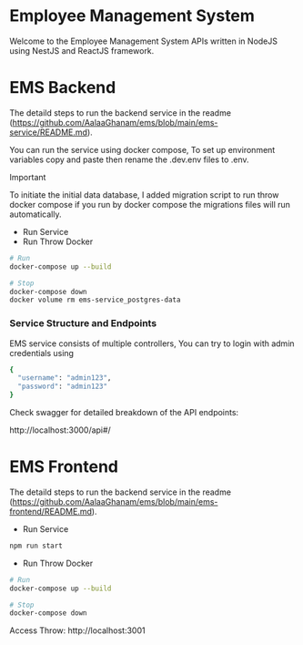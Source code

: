# Employee Management System

Welcome to the Employee Management System APIs written in NodeJS using NestJS and ReactJS framework.
# EMS Backend

The detaild steps to run the backend service in the readme (https://github.com/AalaaGhanam/ems/blob/main/ems-service/README.md).

You can run the service using docker compose,
To set up environment variables copy and paste then rename the .dev.env files to .env.

> [!IMPORTANT]
> To initiate the initial data database, I added migration script to run throw docker compose if you run by docker compose the migrations files will run automatically.


- Run Service
- Run Throw Docker
```sh
# Run
docker-compose up --build

# Stop
docker-compose down
docker volume rm ems-service_postgres-data
```

### Service Structure and Endpoints
 
EMS service consists of multiple controllers, 
You can try to login with admin credentials using 
```sh
{
  "username": "admin123",
  "password": "admin123"
}
```
Check swagger for detailed breakdown of the API endpoints:

http://localhost:3000/api#/

# EMS Frontend

The detaild steps to run the backend service in the readme (https://github.com/AalaaGhanam/ems/blob/main/ems-frontend/README.md).

- Run Service

```sh
npm run start
```

- Run Throw Docker
```sh
# Run
docker-compose up --build

# Stop
docker-compose down
```

Access Throw: http://localhost:3001